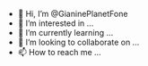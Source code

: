 - 👋 Hi, I’m @GianinePlanetFone
- 👀 I’m interested in ...
- 🌱 I’m currently learning ...
- 💞️ I’m looking to collaborate on ...
- 📫 How to reach me ...

<!---
GianinePlanetFone/GianinePlanetFone is a ✨ special ✨ repository because its `README.md` (this file) appears on your GitHub profile.
You can click the Preview link to take a look at your changes.
--->

